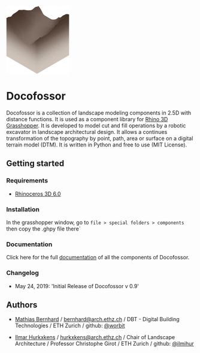 ![Docofossor Logo][logo]

[logo]: /img/logo_df.png "Docofossor Logo"

# Docofossor

Docofossor is a collection of landscape modeling components in 2.5D with distance functions. It is used as a component library for [Rhino 3D](https://www.rhino3d.com/) [Grasshopper](https://www.grasshopper3d.com/). It is developed to model cut and fill operations by a robotic excavator in landscape architectural design. It allows a continues transformation of the topography by point, path, area  or surface on a digital terrain model (DTM). It is written in Python and free to use (MIT License).

## Getting started

### Requirements
* [Rhinoceros 3D 6.0](http://www.rhino3d.com/)

### Installation
In the grasshopper window, go to `file > special folders > components` then copy the .ghpy file there`

[toolbar]: /img/df_toolbar.png "Docofossor Toolbar"

### Documentation
Click here for the full [documentation](/DOCUMENTATION.md) of all the components of Docofossor.

### Changelog

* May 24, 2019: 'Initial Release of Docofossor v 0.9'

## Authors

* [Mathias Bernhard](http://dbt.arch.ethz.ch/team-member/mathias-bernhard/) / bernhard@arch.ethz.ch / DBT - Digital Building Technologies / ETH Zurich / github: [@worbit](https://github.com/worbit)

* [Ilmar Hurkxkens](https://girot.arch.ethz.ch/?team=ilmar-hurkxkens) / hurkxkens@arch.ethz.ch / Chair of Landscape Architecture / Professor Christophe Girot / ETH Zurich / github: [@ilmihur](https://github.com/ilmihur)

